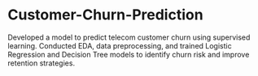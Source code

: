 # Customer-Churn-Prediction
Developed a model to predict telecom customer churn using supervised learning. Conducted EDA, data preprocessing, and trained Logistic Regression and Decision Tree models to identify churn risk and improve retention strategies.
